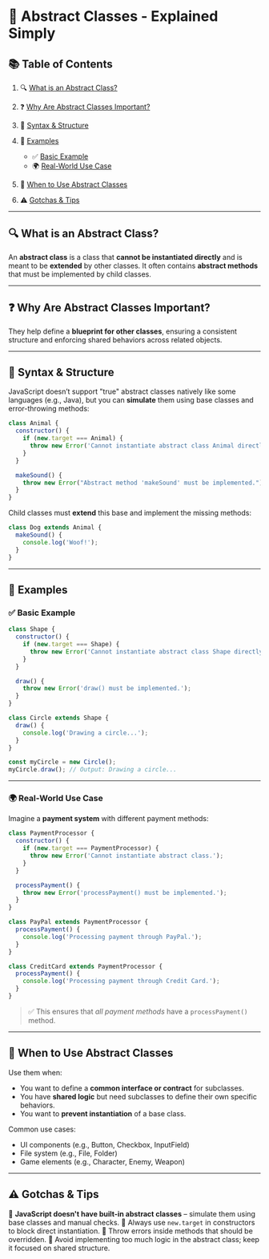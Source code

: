 # 📘 Abstract Classes - Explained Simply

## 📚 Table of Contents

1. 🔍 [What is an Abstract Class?](#what-is-an-abstract-class)
2. ❓ [Why Are Abstract Classes Important?](#why-are-abstract-classes-important)
3. 🧱 [Syntax & Structure](#syntax--structure)
4. 🧪 [Examples](#examples)

   - ✅ [Basic Example](#basic-example)
   - 🌍 [Real-World Use Case](#real-world-use-case)

5. 📍 [When to Use Abstract Classes](#when-to-use-abstract-classes)
6. ⚠️ [Gotchas & Tips](#gotchas--tips)

---

## 🔍 What is an Abstract Class?

An **abstract class** is a class that **cannot be instantiated directly** and is
meant to be **extended** by other classes. It often contains **abstract
methods** that must be implemented by child classes.

---

## ❓ Why Are Abstract Classes Important?

They help define a **blueprint for other classes**, ensuring a consistent
structure and enforcing shared behaviors across related objects.

---

## 🧱 Syntax & Structure

JavaScript doesn’t support "true" abstract classes natively like some languages
(e.g., Java), but you can **simulate** them using base classes and
error-throwing methods:

```javascript
class Animal {
  constructor() {
    if (new.target === Animal) {
      throw new Error('Cannot instantiate abstract class Animal directly.');
    }
  }

  makeSound() {
    throw new Error("Abstract method 'makeSound' must be implemented.");
  }
}
```

Child classes must **extend** this base and implement the missing methods:

```javascript
class Dog extends Animal {
  makeSound() {
    console.log('Woof!');
  }
}
```

---

## 🧪 Examples

### ✅ Basic Example

```javascript
class Shape {
  constructor() {
    if (new.target === Shape) {
      throw new Error('Cannot instantiate abstract class Shape directly.');
    }
  }

  draw() {
    throw new Error('draw() must be implemented.');
  }
}

class Circle extends Shape {
  draw() {
    console.log('Drawing a circle...');
  }
}

const myCircle = new Circle();
myCircle.draw(); // Output: Drawing a circle...
```

---

### 🌍 Real-World Use Case

Imagine a **payment system** with different payment methods:

```javascript
class PaymentProcessor {
  constructor() {
    if (new.target === PaymentProcessor) {
      throw new Error('Cannot instantiate abstract class.');
    }
  }

  processPayment() {
    throw new Error('processPayment() must be implemented.');
  }
}

class PayPal extends PaymentProcessor {
  processPayment() {
    console.log('Processing payment through PayPal.');
  }
}

class CreditCard extends PaymentProcessor {
  processPayment() {
    console.log('Processing payment through Credit Card.');
  }
}
```

> ✅ This ensures that _all payment methods_ have a `processPayment()` method.

---

## 📍 When to Use Abstract Classes

Use them when:

- You want to define a **common interface or contract** for subclasses.
- You have **shared logic** but need subclasses to define their own specific
  behaviors.
- You want to **prevent instantiation** of a base class.

Common use cases:

- UI components (e.g., Button, Checkbox, InputField)
- File system (e.g., File, Folder)
- Game elements (e.g., Character, Enemy, Weapon)

---

## ⚠️ Gotchas & Tips

🔸 **JavaScript doesn't have built-in abstract classes** – simulate them using
base classes and manual checks. 🔸 Always use `new.target` in constructors to
block direct instantiation. 🔸 Throw errors inside methods that should be
overridden. 🔸 Avoid implementing too much logic in the abstract class; keep it
focused on shared structure.

